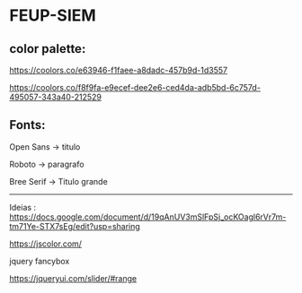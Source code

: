 # FEUP-SIEM

## color palette:

https://coolors.co/e63946-f1faee-a8dadc-457b9d-1d3557

https://coolors.co/f8f9fa-e9ecef-dee2e6-ced4da-adb5bd-6c757d-495057-343a40-212529

## Fonts:

Open Sans -> titulo

Roboto -> paragrafo

Bree Serif -> Titulo grande

----------------

Ideias : https://docs.google.com/document/d/19qAnUV3mSlFpSj_ocKOagl6rVr7m-tm71Ye-STX7sEg/edit?usp=sharing


https://jscolor.com/

jquery fancybox

https://jqueryui.com/slider/#range
